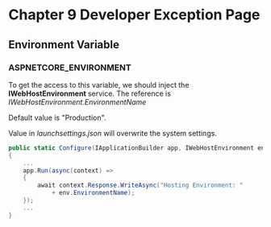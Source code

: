 # Chapter 9 Developer Exception Page

## Environment Variable

### ASPNETCORE_ENVIRONMENT
To get the access to this variable, we should inject the **IWebHostEnvironment** service. The reference is *IWebHostEnvironment.EnvironmentName*

Default value is "Production".

Value in *launchsettings.json* will overwrite the system settings.

```c#
public static Configure(IApplicationBuilder app, IWebHostEnvironment env)
{
    ...
    app.Run(async(context) => 
    {
        await context.Response.WriteAsync("Hosting Environment: "
            + env.EnvironmentName);
    });
    ...
}
```
